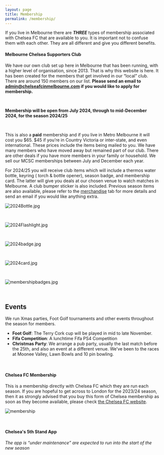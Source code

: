 ```yaml
---
layout: page
title: Membership
permalink: /membership/
---
```

If you live in Melbourne there are **_THREE_** types of membership associated with Chelsea FC that are available to you. 
It is important not to confuse them with each other. 
They are all different and give you different benefits.

#### Melbourne Chelsea Supporters Club
We have our own club set up here in Melbourne that has been running, with a higher level of organisation, since 2013. That is why this website is here. It has been created for the members that get involved in our “local” club. There are around 150 members on our list.  **Please send an email to admin@chelseafcinmelbourne.com if you would like to apply for membership.**
 
<br>

**Membership will be open from July 2024, through to mid-December 2024, for the season 2024/25**

<br>

This is also a **paid** membership and if you live in Metro Melbourne it will cost you $65. $45 if you’re in Country Victoria or inter-state, and even international. These prices include the items being mailed to you.
We have many members who have moved away but remained part of our club. There are other deals if you have more members in your family or household. We sell our MCSC memberships between July and December each year.

For 2024/25 you will receive club items which will include a thermos water bottle, keyring ( torch & bottle opener), season badge, and membership card. The latter will give you deals at our chosen venue to watch matches in Melbourne. A club bumper sticker is also included. Previous season items are also available, please refer to the 
[merchandise](https://www.chelseafcinmelbourne.com/Merchandise/) tab for more details and send an email if you would like anything extra.


![2024Bottle.jpg](/assets/2024Bottle.jpg)

<br>

![2024Flashlight.jpg](/assets/2024Flashlight.jpg)

<br>

![2024badge.jpg](/assets/2024badge.jpg)

<br>

![2024card.jpg](/assets/2024card.jpeg)


<br>

![membershipbadges.jpg](/assets/membershipbadges.jpg)

<br>


## Events
We run Xmas parties, Foot Golf tournaments and other events throughout the season for members.

- **Foot Golf**: The Terry Cork cup will be played in mid to late November.
- **Fifa Competition**: A lunchtime Fifa PS4 Competition
- **Christmas Party**: We arrange a pub party, usually the last match before the 25th, and also an event at a different venue. We’ve been to the races at Moonee Valley, Lawn Bowls and 10 pin bowling.

<br>

#### Chelsea FC Membership
This is a membership directly with Chelsea FC which they are run each season. If you are hopeful to get across to London for the 2023/24 season, then it as strongly advised that you buy this form of Chelsea membership as soon as they become available, please check [the Chelsea FC website](https://www.chelseafc.com/en/chelsea-official-memberships).

![membership](/assets/membership1.jpg)

<br>

#### Chelsea's 5th Stand App
*The app is “under maintenance” are expected to run into the start of the new season*
